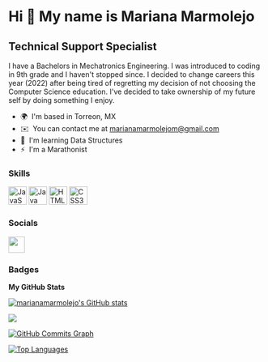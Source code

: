 Hi 👋 My name is Mariana Marmolejo
==================================

Technical Support Specialist
----------------------------

I have a Bachelors in Mechatronics Engineering. I was introduced to coding in 9th grade and I haven't stopped since. I decided to change careers this year (2022) after being tired of regretting my decision of not choosing the Computer Science education. I've decided to take ownership of my future self by doing something I enjoy.

* 🌍  I'm based in Torreon, MX
* ✉️  You can contact me at [marianamarmolejom@gmail.com](mailto:marianamarmolejom@gmail.com)
* 🧠  I'm learning Data Structures
* ⚡  I'm a Marathonist

### Skills


<p align="left">
<a href="https://developer.mozilla.org/en-US/docs/Web/JavaScript" target="_blank" rel="noreferrer"><img src="https://raw.githubusercontent.com/danielcranney/readme-generator/main/public/icons/skills/javascript-colored.svg" width="36" height="36" alt="JavaScript" /></a>
<a href="https://www.oracle.com/java/" target="_blank" rel="noreferrer"><img src="https://raw.githubusercontent.com/danielcranney/readme-generator/main/public/icons/skills/java-colored.svg" width="36" height="36" alt="Java" /></a>
<a href="https://developer.mozilla.org/en-US/docs/Glossary/HTML5" target="_blank" rel="noreferrer"><img src="https://raw.githubusercontent.com/danielcranney/readme-generator/main/public/icons/skills/html5-colored.svg" width="36" height="36" alt="HTML5" /></a>
<a href="https://www.w3.org/TR/CSS/#css" target="_blank" rel="noreferrer"><img src="https://raw.githubusercontent.com/danielcranney/readme-generator/main/public/icons/skills/css3-colored.svg" width="36" height="36" alt="CSS3" /></a>
</p>


### Socials

<p align="left"> <a href="https://www.github.com/marianamarmolejo" target="_blank" rel="noreferrer"><img src="https://raw.githubusercontent.com/danielcranney/readme-generator/main/public/icons/socials/github.svg" width="32" height="32" /></a></p>

### Badges

<b>My GitHub Stats</b>

<a href="http://www.github.com/marianamarmolejo"><img src="https://github-readme-stats.vercel.app/api?username=marianamarmolejo&show_icons=true&hide=&count_private=true&title_color=0891b2&text_color=ffffff&icon_color=0891b2&bg_color=1c1917&hide_border=true&show_icons=true" alt="marianamarmolejo's GitHub stats" /></a>

<a href="http://www.github.com/marianamarmolejo"><img src="https://github-readme-streak-stats.herokuapp.com/?user=marianamarmolejo&stroke=ffffff&background=1c1917&ring=0891b2&fire=0891b2&currStreakNum=ffffff&currStreakLabel=0891b2&sideNums=ffffff&sideLabels=ffffff&dates=ffffff&hide_border=true" /></a>

<a href="http://www.github.com/marianamarmolejo"><img src="https://activity-graph.herokuapp.com/graph?username=marianamarmolejo&bg_color=1c1917&color=ffffff&line=0891b2&point=ffffff&area_color=1c1917&area=true&hide_border=true&custom_title=GitHub%20Commits%20Graph" alt="GitHub Commits Graph" /></a>

<a href="https://github.com/marianamarmolejo" align="left"><img src="https://github-readme-stats.vercel.app/api/top-langs/?username=marianamarmolejo&langs_count=10&title_color=0891b2&text_color=ffffff&icon_color=0891b2&bg_color=1c1917&hide_border=true&locale=en&custom_title=Top%20%Languages" alt="Top Languages" /></a>
